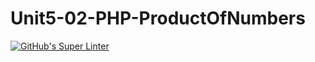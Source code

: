 # Unit5-02-PHP-ProductOfNumbers
[![GitHub's Super Linter](https://github.com/ICS20-Programming-ZoiaB/Unit5-02-PHP-ProductOfNumbers/workflows/GitHub's%20Super%20Linter/badge.svg)](https://github.com/ICS20-Programming-ZoiaB/Unit5-02-PHP-ProductOfNumbers/actions)